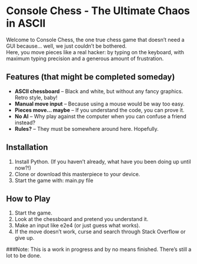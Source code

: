 # Console Chess - The Ultimate Chaos in ASCII

Welcome to Console Chess, the one true chess game that doesn’t need a GUI because… well, we just couldn’t be bothered.  
Here, you move pieces like a real hacker: by typing on the keyboard, with maximum typing precision and a generous amount of frustration.

## Features (that might be completed someday)
- **ASCII chessboard** – Black and white, but without any fancy graphics. Retro style, baby!  
- **Manual move input** – Because using a mouse would be way too easy.  
- **Pieces move... maybe** – If you understand the code, you can prove it.  
- **No AI** – Why play against the computer when you can confuse a friend instead?  
- **Rules?** – They must be somewhere around here. Hopefully.

## Installation
1. Install Python. (If you haven’t already, what have you been doing up until now?!)
2. Clone or download this masterpiece to your device.
3. Start the game with: main.py file
   
## How to Play
1. Start the game.
2. Look at the chessboard and pretend you understand it.
3. Make an input like e2e4 (or just guess what works).
4. If the move doesn’t work, curse and search through Stack Overflow or give up.

###Note: 
This is a work in progress and by no means finished. There’s still a lot to be done.
